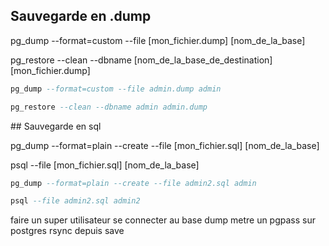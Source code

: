 ## Sauvegarde en .dump 
 
pg_dump --format=custom --file [mon_fichier.dump] [nom_de_la_base]

pg_restore --clean --dbname [nom_de_la_base_de_destination] [mon_fichier.dump]

```sql
pg_dump --format=custom --file admin.dump admin

pg_restore --clean --dbname admin admin.dump
```

## Sauvegarde en sql

pg_dump --format=plain --create --file [mon_fichier.sql] [nom_de_la_base]

psql --file [mon_fichier.sql] [nom_de_la_base]

```sql
pg_dump --format=plain --create --file admin2.sql admin

psql --file admin2.sql admin2
```


faire un super utilisateur
se connecter au base
dump
metre un pgpass sur postgres
rsync depuis save
